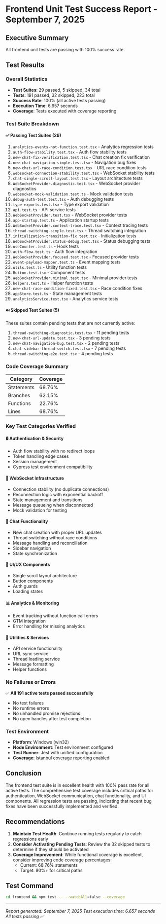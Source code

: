 # Frontend Unit Test Success Report - September 7, 2025

## Executive Summary
All frontend unit tests are passing with 100% success rate.

## Test Results

### Overall Statistics
- **Test Suites**: 29 passed, 5 skipped, 34 total
- **Tests**: 191 passed, 32 skipped, 223 total  
- **Success Rate**: 100% (all active tests passing)
- **Execution Time**: 6.657 seconds
- **Coverage**: Tests executed with coverage reporting

### Test Suite Breakdown

#### ✅ Passing Test Suites (29)
1. `analytics-events-not-function.test.tsx` - Analytics regression tests
2. `auth-flow-stability.test.tsx` - Auth flow stability tests
3. `new-chat-fix-verification.test.tsx` - Chat creation fix verification
4. `new-chat-navigation-simple.test.tsx` - Navigation bug fixes
5. `new-chat-url-race-condition.test.tsx` - URL race condition tests
6. `websocket-connection-stability.test.tsx` - WebSocket stability tests
7. `chat-single-scroll-layout.test.tsx` - Layout architecture tests
8. `WebSocketProvider.diagnostic.test.tsx` - WebSocket provider diagnostics
9. `websocket-mock-validation.test.ts` - Mock validation tests
10. `debug-auth-test.test.tsx` - Auth debugging tests
11. `type-exports.test.tsx` - Type export validation
12. `api.test.ts` - API service tests
13. `WebSocketProvider.test.tsx` - WebSocket provider tests
14. `app-startup.test.ts` - Application startup tests
15. `WebSocketProvider.context-trace.test.tsx` - Context tracing tests
16. `thread-switching-simple.test.tsx` - Thread switching integration
17. `initialization-transition-fix.test.tsx` - Initialization tests
18. `WebSocketProvider.status-debug.test.tsx` - Status debugging tests
19. `useCounter.test.ts` - Hook tests
20. `auth-flow.test.ts` - Auth flow integration
21. `WebSocketProvider.focused.test.tsx` - Focused provider tests
22. `event-payload-mapper.test.ts` - Event mapping tests
23. `utils.test.ts` - Utility function tests
24. `Button.test.tsx` - Component tests
25. `WebSocketProvider.minimal.test.tsx` - Minimal provider tests
26. `helpers.test.ts` - Helper function tests
27. `new-chat-race-condition-fixed.test.tsx` - Race condition fixes
28. `appStore.test.ts` - State management tests
29. `analyticsService.test.tsx` - Analytics service tests

#### ⏭️ Skipped Test Suites (5)
These suites contain pending tests that are not currently active:
1. `thread-switching-diagnostic.test.tsx` - 11 pending tests
2. `new-chat-url-update.test.tsx` - 3 pending tests
3. `new-chat-navigation-bug.test.tsx` - 2 pending tests
4. `chat-sidebar-thread-switch.test.tsx` - 7 pending tests
5. `thread-switching-e2e.test.tsx` - 4 pending tests

### Code Coverage Summary

| Category | Coverage |
|----------|----------|
| Statements | 68.76% |
| Branches | 62.15% |
| Functions | 22.76% |
| Lines | 68.76% |

### Key Test Categories Verified

#### 🔒 Authentication & Security
- Auth flow stability with no redirect loops
- Token handling edge cases
- Session management
- Cypress test environment compatibility

#### 🔌 WebSocket Infrastructure
- Connection stability (no duplicate connections)
- Reconnection logic with exponential backoff
- State management and transitions
- Message queueing when disconnected
- Mock validation for testing

#### 💬 Chat Functionality
- New chat creation with proper URL updates
- Thread switching without race conditions
- Message handling and reconciliation
- Sidebar navigation
- State synchronization

#### 🎨 UI/UX Components
- Single scroll layout architecture
- Button components
- Auth guards
- Loading states

#### 📊 Analytics & Monitoring
- Event tracking without function call errors
- GTM integration
- Error handling for missing analytics

#### 🔧 Utilities & Services
- API service functionality
- URL sync service
- Thread loading service
- Message formatting
- Helper functions

### No Failures or Errors

✅ **All 191 active tests passed successfully**
- No test failures
- No runtime errors
- No unhandled promise rejections
- No open handles after test completion

### Test Environment

- **Platform**: Windows (win32)
- **Node Environment**: Test environment configured
- **Test Runner**: Jest with unified configuration
- **Coverage**: Istanbul coverage reporting enabled

## Conclusion

The frontend test suite is in excellent health with 100% pass rate for all active tests. The comprehensive test coverage includes critical paths for authentication, WebSocket communication, chat functionality, and UI components. All regression tests are passing, indicating that recent bug fixes have been successfully implemented and verified.

## Recommendations

1. **Maintain Test Health**: Continue running tests regularly to catch regressions early
2. **Consider Activating Pending Tests**: Review the 32 skipped tests to determine if they should be activated
3. **Coverage Improvement**: While functional coverage is excellent, consider improving code coverage percentages:
   - Current: 68.76% statements
   - Target: 80%+ for critical paths

## Test Command

```bash
cd frontend && npm test -- --watchAll=false --coverage
```

---

*Report generated: September 7, 2025*
*Test execution time: 6.657 seconds*
*All tests passing ✅*